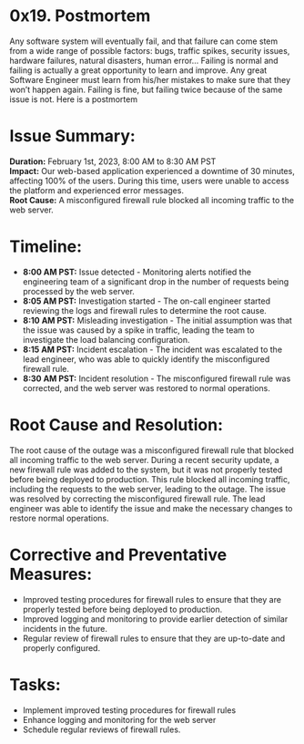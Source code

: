 # 0x19. Postmortem
Any software system will eventually fail, and that failure can come stem from a wide range of possible factors: bugs, traffic spikes, security issues, hardware failures, natural disasters, human error… Failing is normal and failing is actually a great opportunity to learn and improve. Any great Software Engineer must learn from his/her mistakes to make sure that they won’t happen again. Failing is fine, but failing twice because of the same issue is not.
Here is a postmortem 
# Issue Summary:
**Duration:** February 1st, 2023, 8:00 AM to 8:30 AM PST <br>
**Impact:** Our web-based application experienced a downtime of 30 minutes, affecting 100% of the users. During this time, users were unable to access the platform and experienced error messages. <br>
**Root Cause:** A misconfigured firewall rule blocked all incoming traffic to the web server.

# Timeline:
* **8:00 AM PST:** Issue detected - Monitoring alerts notified the engineering team of a significant drop in the number of requests being processed by the web server.
* **8:05 AM PST:** Investigation started - The on-call engineer started reviewing the logs and firewall rules to determine the root cause.
* **8:10 AM PST:** Misleading investigation - The initial assumption was that the issue was caused by a spike in traffic, leading the team to investigate the load balancing configuration.
* **8:15 AM PST:** Incident escalation - The incident was escalated to the lead engineer, who was able to quickly identify the misconfigured firewall rule.
* **8:30 AM PST:** Incident resolution - The misconfigured firewall rule was corrected, and the web server was restored to normal operations.

# Root Cause and Resolution:
The root cause of the outage was a misconfigured firewall rule that blocked all incoming traffic to the web server. During a recent security update, a new firewall rule was added to the system, but it was not properly tested before being deployed to production. This rule blocked all incoming traffic, including the requests to the web server, leading to the outage.
The issue was resolved by correcting the misconfigured firewall rule. The lead engineer was able to identify the issue and make the necessary changes to restore normal operations.

# Corrective and Preventative Measures:
* Improved testing procedures for firewall rules to ensure that they are properly tested before being deployed to production.
* Improved logging and monitoring to provide earlier detection of similar incidents in the future.
* Regular review of firewall rules to ensure that they are up-to-date and properly configured.

# Tasks:
* Implement improved testing procedures for firewall rules
* Enhance logging and monitoring for the web server
* Schedule regular reviews of firewall rules.


